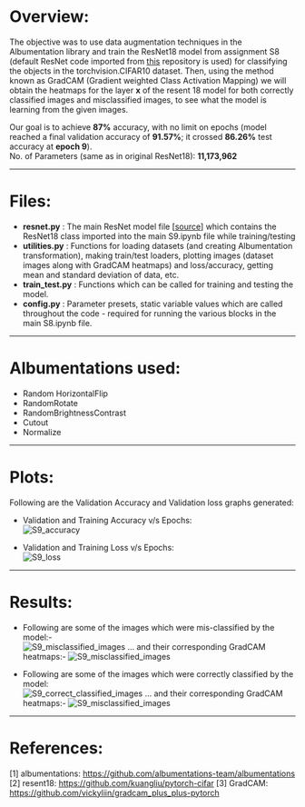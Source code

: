 # **Overview:**
The objective was to use data augmentation techniques in the Albumentation library and train the ResNet18 model from assignment S8 (default ResNet code imported from [this](https://github.com/kuangliu/pytorch-cifar/blob/master/models/resnet.py "pytorch-cifar-ResNet18") repository is used) for classifying the objects in the torchvision.CIFAR10 dataset. Then, using the method known as GradCAM (Gradient weighted Class Activation Mapping) we will obtain the heatmaps for the layer **x** of the resent 18 model for both correctly classified images and misclassified images, to see what the model is learning from the given images.

Our goal is to achieve **87%** accuracy, with no limit on epochs (model reached a final validation accuracy of **91.57%**; it crossed **86.26%** test accuracy at **epoch 9**). <br/>
No. of Parameters (same as in original ResNet18): **11,173,962**
___

# **Files:**
*   **resnet.py**     : The main ResNet model file [[source](https://github.com/kuangliu/pytorch-cifar/blob/master/models/resnet.py "pytorch-cifar-resnet18")] which contains the ResNet18 class imported into the main S9.ipynb file while training/testing
*   **utilities.py**  : Functions for loading datasets (and creating Albumentation transformation), making train/test loaders, plotting images (dataset images along with GradCAM heatmaps) and loss/accuracy, getting mean and standard deviation of data, etc.
*   **train_test.py** : Functions which can be called for training and testing the model.
*   **config.py**     : Parameter presets, static variable values which are called throughout the code - required for running the various blocks in the main S8.ipynb file.

___

# **Albumentations used:**
*   Random HorizontalFlip
*   RandomRotate
*   RandomBrightnessContrast
*   Cutout
*   Normalize

___

# **Plots:**
Following are the Validation Accuracy and Validation loss graphs generated: <br/>
*   Validation and Training Accuracy v/s Epochs: <br/>
![S9_accuracy](https://github.com/AkhilP9182/EVA5---Extensive-Vision-AI/blob/main/S9/images/S9_accuracy.png?raw=true)

*   Validation and Training Loss v/s Epochs: <br/>
![S9_loss](https://github.com/AkhilP9182/EVA5---Extensive-Vision-AI/blob/main/S9/images/S9_loss.png?raw=true)
___

# **Results:**
*   Following are some of the images which were mis-classified by the model:- <br/>
![S9_misclassified_images](https://github.com/AkhilP9182/EVA5---Extensive-Vision-AI/blob/main/S9/images/S9_misclassified_images.png?raw=true)
... and their corresponding GradCAM heatmaps:-
![S9_misclassified_images](https://github.com/AkhilP9182/EVA5---Extensive-Vision-AI/blob/main/S9/images/S9_misclassified_gradcam.png?raw=true)

*   Following are some of the images which were correctly classified by the model: <br/>
![S9_correct_classified_images](https://github.com/AkhilP9182/EVA5---Extensive-Vision-AI/blob/main/S9/images/S9_correct_classified_images.png?raw=true)
... and their corresponding GradCAM heatmaps:-
![S9_misclassified_images](https://github.com/AkhilP9182/EVA5---Extensive-Vision-AI/blob/main/S9/images/S9_misclassified_gradcam.png?raw=true)

___

# **References:**
[1] albumentations: https://github.com/albumentations-team/albumentations
[2] resent18:  https://github.com/kuangliu/pytorch-cifar
[3] GradCAM: https://github.com/vickyliin/gradcam_plus_plus-pytorch

